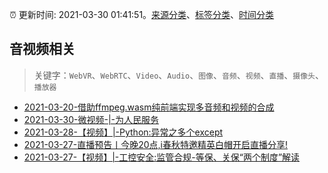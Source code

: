 :alarm_clock: 更新时间: 2021-03-30 01:41:51。[来源分类](../README.md)、[标签分类](../TAGS.md)、[时间分类](../TIMELINE.md)

## 音视频相关


> 关键字：`WebVR`、`WebRTC`、`Video`、`Audio`、`图像`、`音频`、`视频`、`直播`、`摄像头`、`播放器`



- [2021-03-20-借助ffmpeg.wasm纯前端实现多音频和视频的合成](https://www.zhangxinxu.com/wordpress/2021/03/ffmpeg-wasm-audio-video-merge/) 
- [2021-03-30-微视频-|-为人民服务](https://sec.thief.one/article_content?a_id=c83a70edef1c5660972deebbc51494b5) 
- [2021-03-28-【视频】|-Python:异常之多个except](https://sec.thief.one/article_content?a_id=c43a0ef4cf4a706f5f1f11604b6dadac) 
- [2021-03-27-直播预告丨今晚20点,i春秋特邀精英白帽开启直播分享!](https://sec.thief.one/article_content?a_id=01394ef105687f4a95fa8e7f79ea4506) 
- [2021-03-27-【视频】|-工控安全:监管合规-等保、关保“两个制度”解读](https://sec.thief.one/article_content?a_id=c362731b60cdc8d7c85031ad1fda9d7e) 
